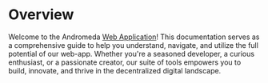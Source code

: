 # Overview

Welcome to the Andromeda [Web Application](https://app.andromedaprotocol.io/)! This documentation serves as a comprehensive guide to help you understand, navigate, and utilize the full potential of our  web-app. Whether you're a seasoned developer, a curious enthusiast, or a passionate creator, our suite of tools empowers you to build, innovate, and thrive in the decentralized digital landscape.&#x20;

<figure><img src=".gitbook/assets/Screenshot 2024-05-21 at 4.50.18 PM.png" alt=""><figcaption></figcaption></figure>
